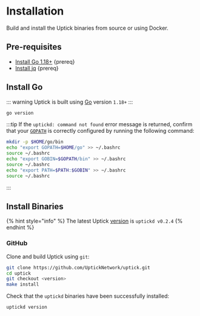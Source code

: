 # Installation

Build and install the Uptick binaries from source or using Docker.

## Pre-requisites

* [Install Go 1.18+](https://golang.org/dl/) {prereq}
* [Install jq](https://stedolan.github.io/jq/download/) {prereq}

## Install Go

::: warning Uptick is built using [Go](https://golang.org/dl/) version `1.18+` :::

```bash
go version
```

:::tip If the `uptickd: command not found` error message is returned, confirm that your [`GOPATH`](https://golang.org/doc/gopath\_code#GOPATH) is correctly configured by running the following command:

```bash
mkdir -p $HOME/go/bin
echo "export GOPATH=$HOME/go" >> ~/.bashrc
source ~/.bashrc
echo "export GOBIN=$GOPATH/bin" >> ~/.bashrc
source ~/.bashrc
echo "export PATH=$PATH:$GOBIN" >> ~/.bashrc
source ~/.bashrc
```

:::

## Install Binaries

{% hint style="info" %}
The latest Uptick [version](https://github.com/UptickNetwork/uptick/releases) is `uptickd v0.2.4`&#x20;
{% endhint %}

### GitHub

Clone and build Uptick using `git`:

```bash
git clone https://github.com/UptickNetwork/uptick.git
cd uptick
git checkout <version>
make install
```

Check that the `uptickd` binaries have been successfully installed:

```bash
uptickd version
```
